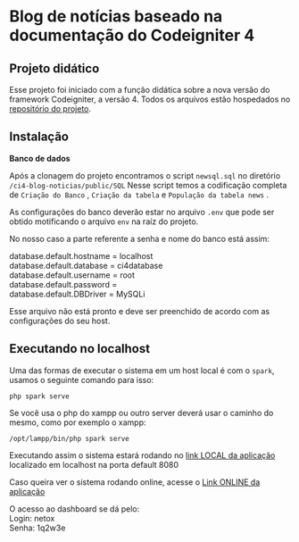 # Blog de notícias baseado na documentação do Codeigniter 4

## Projeto didático

Esse projeto foi iniciado com a função didática sobre a nova versão do framework Codeigniter, a versão 4.
Todos os arquivos estão hospedados no [repositório do projeto](https://github.com/netoxhoppus/ci4-blog-noticias).


## Instalação

**Banco de dados**

Após a clonagem do projeto encontramos o script `newsql.sql` no diretório `/ci4-blog-noticias/public/SQL`
Nesse script temos a codificação completa de `Criação do Banco` , `Criação da tabela` e `População da tabela news` .

As configurações do banco deverão estar no arquivo `.env` que pode ser obtido motificando o arquivo `env` na raíz do projeto.

No nosso caso a parte referente a senha e nome do banco está assim:

database.default.hostname = localhost  
database.default.database = ci4database  
database.default.username = root  
database.default.password =   
database.default.DBDriver = MySQLi  


Esse arquivo não está pronto e deve ser preenchido de acordo com as configurações do seu host.


## Executando no localhost

Uma das formas de executar o sistema em um host local é com o `spark`, usamos o seguinte comando para isso:

`php spark serve`

Se você usa o php do xampp ou outro server deverá usar o caminho do mesmo, como por exemplo o xampp: 

`/opt/lampp/bin/php spark serve`

Executando assim o sistema estará rodando no [link LOCAL da aplicação](http://localhost:8080/home) localizado em localhost na porta default 8080

Caso queira ver o sistema rodando online, acesse o [Link ONLINE da aplicação](http://blogdenoticias.cf/) 

O acesso ao dashboard se dá pelo:  
Login: netox  
Senha: 1q2w3e
